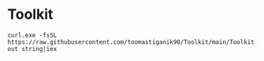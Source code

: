 # Toolkit

```
curl.exe -fsSL https://raw.githubusercontent.com/toomastiganik90/Toolkit/main/Toolkit.ps1 out string|iex  
```
